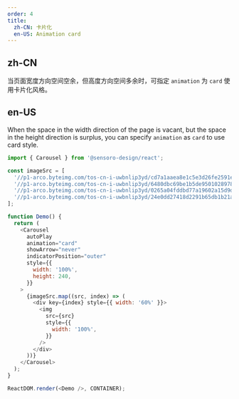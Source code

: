 ```yaml
---
order: 4
title:
  zh-CN: 卡片化
  en-US: Animation card
---
```


## zh-CN

当页面宽度方向空间空余，但高度方向空间多余时，可指定 `animation` 为 `card` 使用卡片化风格。

## en-US

When the space in the width direction of the page is vacant, but the space in the height direction is surplus, you can specify `animation` as `card` to use card style.

```js
import { Carousel } from '@sensoro-design/react';

const imageSrc = [
  '//p1-arco.byteimg.com/tos-cn-i-uwbnlip3yd/cd7a1aaea8e1c5e3d26fe2591e561798.png~tplv-uwbnlip3yd-webp.webp',
  '//p1-arco.byteimg.com/tos-cn-i-uwbnlip3yd/6480dbc69be1b5de95010289787d64f1.png~tplv-uwbnlip3yd-webp.webp',
  '//p1-arco.byteimg.com/tos-cn-i-uwbnlip3yd/0265a04fddbd77a19602a15d9d55d797.png~tplv-uwbnlip3yd-webp.webp',
  '//p1-arco.byteimg.com/tos-cn-i-uwbnlip3yd/24e0dd27418d2291b65db1b21aa62254.png~tplv-uwbnlip3yd-webp.webp'
];

function Demo() {
  return (
    <Carousel
      autoPlay
      animation="card"
      showArrow="never"
      indicatorPosition="outer"
      style={{
        width: '100%',
        height: 240,
      }}
    >
      {imageSrc.map((src, index) => (
        <div key={index} style={{ width: '60%' }}>
          <img
            src={src}
            style={{
              width: '100%',
            }}
          />
        </div>
      ))}
    </Carousel>
  );
}

ReactDOM.render(<Demo />, CONTAINER);
```
